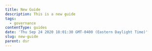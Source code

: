 ```yaml
---
title: New Guide
description: This is a new guide
tags:
  - governance
contentType: guides
date: 'Thu Sep 24 2020 18:01:30 GMT-0400 (Eastern Daylight Time)'
slug: new-guide
parent: dsr
---
```

